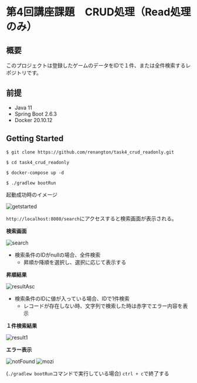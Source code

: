 # 第4回講座課題　CRUD処理（Read処理のみ）
## 概要
このプロジェクトは登録したゲームのデータをIDで１件、または全件検索するレポジトリです。

## 前提
- Java 11
- Spring Boot 2.6.3
- Docker 20.10.12

## Getting Started
`$ git clone https://github.com/renangton/task4_crud_readonly.git`

`$ cd task4_crud_readonly`

`$ docker-compose up -d`

`$ ./gradlew bootRun`

起動成功時のイメージ

![getstarted](https://user-images.githubusercontent.com/97335620/153619014-0054ad9e-09ac-43fd-9816-72a1ad8732a1.png)

`http://localhost:8080/search`にアクセスすると検索画面が表示される。

**検索画面**

![search](https://user-images.githubusercontent.com/97335620/152984071-326d70b5-4499-47f4-aa76-6abc54749dfa.png)

- 検索条件のIDがnullの場合、全件検索
  - 昇順か降順を選択し、選択に応じて表示する

**昇順結果**

![resultAsc](https://user-images.githubusercontent.com/97335620/152984515-1244b1d0-8a30-4672-9f36-6d02dcdb835d.png)

- 検索条件のIDに値が入っている場合、IDで1件検索
  - レコードが存在しない時、文字列で検索した時は赤字でエラー内容を表示

**１件検索結果**

![result1](https://user-images.githubusercontent.com/97335620/152984825-d66513ef-234f-4c86-8b0a-39ca4b7a943f.png)

**エラー表示**

![notFound](https://user-images.githubusercontent.com/97335620/152984880-c6e31dc8-2d4f-4589-801e-37c2601d173d.png)
![mozi](https://user-images.githubusercontent.com/97335620/152984885-2d9af1d0-f0fa-4d83-b7cb-ef02f22759ab.png)

(`./gradlew bootRun`コマンドで実行している場合) `ctrl + c`で終了する
